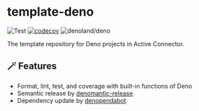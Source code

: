 # template-deno

<!-- deno-fmt-ignore-start -->

![Test](https://github.com/activeconnector/template-deno/actions/workflows/ci.yml/badge.svg)
[![codecov](https://codecov.io/gh/activeconnector/template-deno/branch/main/graph/badge.svg)](https://codecov.io/gh/activeconnector/template-deno)
![denoland/deno](https://img.shields.io/badge/Deno-v1.32.5-informational?logo=deno) <!-- @denopendabot denoland/deno -->

<!-- deno-fmt-ignore-end -->

The template repository for Deno projects in Active Connector.

## :magic_wand: Features

- Format, lint, test, and coverage with built-in functions of Deno
- Semantic release by
  [denomantic-release](https://github.com/hasundue/denomantic-release)
- Dependency update by [denopendabot](https://github.com/hasundue/denopendabot)
